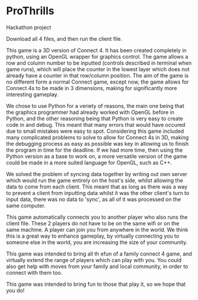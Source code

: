 # ProThrills
Hackathon project

Download all 4 files, and then run the client file.

This game is a 3D version of Connect 4. It has been created completely in python, using an OpenGL wrapper for graphics control. The game allows a row and column number to be inputted (controls described in terminal when game runs), which will place the counter in the lowest layer which does not already have a counter in that row/column position. The aim of the game is no different form a normal Connect  game, except now, the game allows for Connect 4s to be made in 3 dimensions, making for significantly more interesting gameplay.

We chose to use Python for a veriety of reasons, the main one being that the graphics programmer had already worked with OpenGL before in Python, and the other reasoning being that Python is very easy to create code in and debug. This meant that many errors that would have occured due to small mistakes were easy to spot. Considering this game included many complicated problems to solve to allow for Connect 4s in 3D, making the debugging process as easy as possible was key in allowing us to finish the program in time for the deadline. If we had more time, then using the Python version as a base to work on, a more versatile version of the game could be made in a more suited language for OpenGL, such as C++.

We solved the problem of syncing data together by writing out own server which would run the game entirely on the host's side, whilst allowing the data to come from each client. This meant that as long as there was a way to prevent a client from inputting data whilst it was the other client's turn to input data, there was no data to 'sync', as all of it was processed on the same computer.

This game automatically connects you to another player who also runs the client file. These 2 players do not have to be on the same wifi or on the same machine. A player can join you from anywhere in the world. We think this is a great way to enhance gameplay, by virtually connecting you to someone else in the world, you are increasing the size of your community.

This game was intended to bring all th efun of a family connect 4 game, and virtually extend the range of players which can play with you. You could also get help with moves from your family and local community, in order to connect with them too.

This game was intended to bring fun to those that play it, so we hope that you do!
